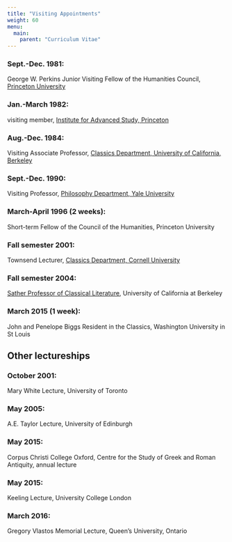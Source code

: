 ```yaml
---
title: "Visiting Appointments"
weight: 60
menu:
  main:
    parent: "Curriculum Vitae"
---
```


### Sept.-Dec. 1981:
George W. Perkins Junior Visiting Fellow of the Humanities Council, [Princeton University](http://www.princeton.edu/)

### Jan.-March 1982:
visiting member, [Institute for Advanced Study, Princeton](http://www.ias.edu/)

### Aug.-Dec. 1984:
Visiting Associate Professor, [Classics Department, University of California, Berkeley](http://ls.berkeley.edu/dept/classics/)

### Sept.-Dec. 1990:
Visiting Professor, [Philosophy Department, Yale University](http://www.yale.edu/philos/)

### March-April 1996 (2 weeks):
Short-term Fellow of the Council of the Humanities, Princeton University 

### Fall semester 2001:
Townsend Lecturer, [Classics Department, Cornell University](http://classics.cornell.edu)

### Fall semester 2004:
[Sather Professor of Classical Literature](http://www.classics.berkeley.edu/people/sather/list), University of California at Berkeley

### March 2015 (1 week):
John and Penelope Biggs Resident in the Classics, Washington University in St Louis 




## **Other lectureships**

### October 2001:
Mary White Lecture, University of Toronto

### May 2005:
A.E. Taylor Lecture, University of Edinburgh

### May 2015:
Corpus Christi College Oxford, Centre for the Study of Greek and Roman Antiquity, annual lecture

### May 2015:
Keeling Lecture, University College London

### March 2016:
Gregory Vlastos Memorial Lecture, Queen’s University, Ontario
